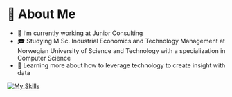 # 🚀 About Me
- 🔭 I’m currently working at Junior Consulting<br>
- 🎓 Studying M.Sc. Industrial Economics and Technology Management at Norwegian University of Science and Technology with a specialization in Computer Science
- 🌱 Learning more about how to leverage technology to create insight with data

[![My Skills](https://skillicons.dev/icons?i=py,pytorch,tensorflow,java,html,js,react,sqlite,r,aws,azure)](https://skillicons.dev)


